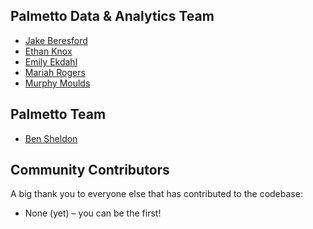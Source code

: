 Palmetto Data & Analytics Team
--------------------------------------------------------------------------------

* [Jake Beresford](https://github.com/jakeberesford-palmetto)
* [Ethan Knox](https://github.com/ethanknox-palmetto)
* [Emily Ekdahl](https://github.com/emekdahl-palmetto)
* [Mariah Rogers](https://github.com/mrogers-palmetto)
* [Murphy Moulds](https://github.com/murphymoulds-palmetto)

Palmetto Team
--------------------------------------------------------------------------------

* [Ben Sheldon](https://github.com/bsheldon-palmetto)

Community Contributors
--------------------------------------------------------------------------------

A big thank you to everyone else that has contributed to the codebase:

- None (yet) – you can be the first!